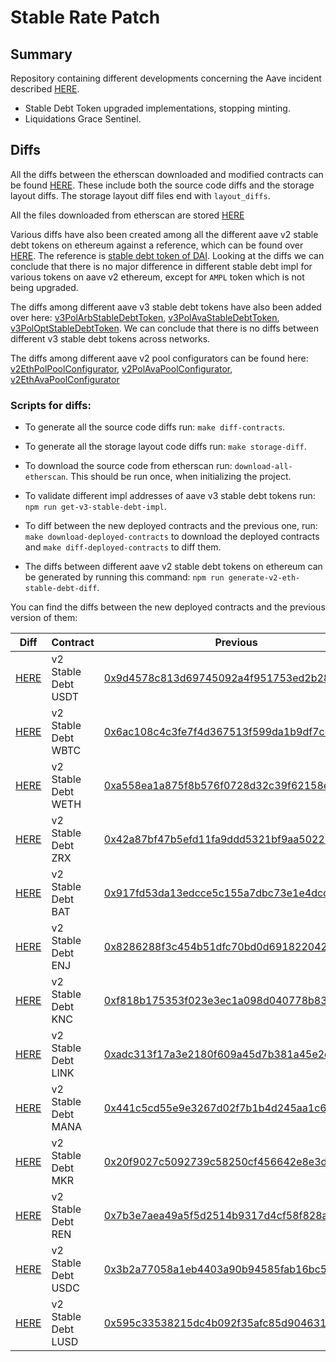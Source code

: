 # Stable Rate Patch

## Summary

Repository containing different developments concerning the Aave incident described [HERE](https://governance.aave.com/t/aave-v2-v3-security-incident-04-11-2023/15335/26).

- Stable Debt Token upgraded implementations, stopping minting.
- Liquidations Grace Sentinel.

## Diffs

All the diffs between the etherscan downloaded and modified contracts can be found [HERE](./diffs). These include both the source code diffs and the storage layout diffs. The storage layout diff files end with `layout_diffs`.

All the files downloaded from etherscan are stored [HERE](./etherscan)

Various diffs have also been created among all the different aave v2 stable debt tokens on ethereum against a reference, which can be found over [HERE](./diffs/v2EthStableDebtAll). The reference is [stable debt token of DAI](https://etherscan.io/address/0xD23A44eB2db8AD0817c994D3533528C030279F7c). Looking at the diffs we can conclude that there is no major difference in different stable debt impl for various tokens on aave v2 ethereum, except for `AMPL` token which is not being upgraded.

The diffs among different aave v3 stable debt tokens have also been added over here: [v3PolArbStableDebtToken](diffs/v3PolArbStableDebtToken.md), [v3PolAvaStableDebtToken](diffs/v3PolAvaStableDebtToken.md), [v3PolOptStableDebtToken](diffs/v3PolOptStableDebtToken.md). We can conclude that there is no diffs between different v3 stable debt tokens across networks.

The diffs among different aave v2 pool configurators can be found here: [v2EthPolPoolConfigurator](diffs/v2EthPolPoolConfigurator.md), [v2PolAvaPoolConfigurator](diffs/v2PolAvaPoolConfigurator.md), [v2EthAvaPoolConfigurator](diffs/v2EthAvaPoolConfigurator.md)

### Scripts for diffs:

- To generate all the source code diffs run: `make diff-contracts`.

- To generate all the storage layout code diffs run: `make storage-diff`.

- To download the source code from etherscan run: `download-all-etherscan`. This should be run once, when initializing the project.

- To validate different impl addresses of aave v3 stable debt tokens run: `npm run get-v3-stable-debt-impl`.

- To diff between the new deployed contracts and the previous one, run: `make download-deployed-contracts` to download the deployed contracts and `make diff-deployed-contracts` to diff them.

- The diffs between different aave v2 stable debt tokens on ethereum can be generated by running this command: `npm run generate-v2-eth-stable-debt-diff`.

You can find the diffs between the new deployed contracts and the previous version of them:

| Diff                                            | Contract            | Previous                                                                                                              | New Deployed                                                                                                          |
| ----------------------------------------------- | ------------------- | --------------------------------------------------------------------------------------------------------------------- | --------------------------------------------------------------------------------------------------------------------- |
| [HERE](diffs/deployed/v2UsdtStableDebtToken.md) | v2 Stable Debt USDT | [0x9d4578c813d69745092a4f951753ed2b28056279](https://etherscan.io/address/0x9d4578c813d69745092a4f951753ed2b28056279) | [0xC61262D6ad449AC09B4087f46391Dd9A26b5888B](https://etherscan.io/address/0xC61262D6ad449AC09B4087f46391Dd9A26b5888B) |
| [HERE](diffs/deployed/v2WbtcStableDebtToken.md) | v2 Stable Debt WBTC | [0x6ac108c4c3fe7f4d367513f599da1b9df7c43433](https://etherscan.io/address/0x6ac108c4c3fe7f4d367513f599da1b9df7c43433) | [0x4f279f2046870F77cd9Ce63497f8A2D8689ef804](https://etherscan.io/address/0x4f279f2046870F77cd9Ce63497f8A2D8689ef804) |
| [HERE](diffs/deployed/v2WethStableDebtToken.md) | v2 Stable Debt WETH | [0xa558ea1a875f8b576f0728d32c39f62158e49b92](https://etherscan.io/address/0xa558ea1a875f8b576f0728d32c39f62158e49b92) | [0xEd14b4E51B04d4d0211474a721F77C0817166c2f](https://etherscan.io/address/0xEd14b4E51B04d4d0211474a721F77C0817166c2f) |
| [HERE](diffs/deployed/v2ZrxStableDebtToken.md)  | v2 Stable Debt ZRX  | [0x42a87bf47b5efd11fa9ddd5321bf9aa502233b74](https://etherscan.io/address/0x42a87bf47b5efd11fa9ddd5321bf9aa502233b74) | [0xffaCA447191d8196C8Cf96E5912b732063DE4307](https://etherscan.io/address/0xffaCA447191d8196C8Cf96E5912b732063DE4307) |
| [HERE](diffs/deployed/v2BatStableDebtToken.md)  | v2 Stable Debt BAT  | [0x917fd53da13edcce5c155a7dbc73e1e4dccd4267](https://etherscan.io/address/0x917fd53da13edcce5c155a7dbc73e1e4dccd4267) | [0x49B6645a9aa05f1Be24893136100467276399470](https://etherscan.io/address/0x49B6645a9aa05f1Be24893136100467276399470) |
| [HERE](diffs/deployed/v2EnjStableDebtToken.md)  | v2 Stable Debt ENJ  | [0x8286288f3c454b51dfc70bd0d6918220428b0741](https://etherscan.io/address/0x8286288f3c454b51dfc70bd0d6918220428b0741) | [0x0fB427f800C5E39E7d8029e19F515300d4bb22C2](https://etherscan.io/address/0x0fB427f800C5E39E7d8029e19F515300d4bb22C2) |
| [HERE](diffs/deployed/v2KncStableDebtToken.md)  | v2 Stable Debt KNC  | [0xf818b175353f023e3ec1a098d040778b835897c7](https://etherscan.io/address/0xf818b175353f023e3ec1a098d040778b835897c7) | [0x22a8FD718924ab2f9dd4D0326DD8ab99Ef21D0b3](https://etherscan.io/address/0x22a8FD718924ab2f9dd4D0326DD8ab99Ef21D0b3) |
| [HERE](diffs/deployed/v2LinkStableDebtToken.md) | v2 Stable Debt LINK | [0xadc313f17a3e2180f609a45d7b381a45e2e88a9f](https://etherscan.io/address/0xadc313f17a3e2180f609a45d7b381a45e2e88a9f) | [0x1B80694AF3D4e617c747423f992F532B8baE098b](https://etherscan.io/address/0x1B80694AF3D4e617c747423f992F532B8baE098b) |
| [HERE](diffs/deployed/v2ManaStableDebtToken.md) | v2 Stable Debt MANA | [0x441c5cd55e9e3267d02f7b1b4d245aa1c61891c3](https://etherscan.io/address/0x441c5cd55e9e3267d02f7b1b4d245aa1c61891c3) | [0xe0bf71fF662e8bbeb911ACEa765f4b8be052F59b](https://etherscan.io/address/0xe0bf71fF662e8bbeb911ACEa765f4b8be052F59b) |
| [HERE](diffs/deployed/v2MkrStableDebtToken.md)  | v2 Stable Debt MKR  | [0x20f9027c5092739c58250cf456642e8e3d4dbed5](https://etherscan.io/address/0x20f9027c5092739c58250cf456642e8e3d4dbed5) | [0xC4CFCE0b16199818Ad942a87902C9172ba005022](https://etherscan.io/address/0xC4CFCE0b16199818Ad942a87902C9172ba005022) |
| [HERE](diffs/deployed/v2RenStableDebtToken.md)  | v2 Stable Debt REN  | [0x7b3e7aea49a5f5d2514b9317d4cf58f828ac28c2](https://etherscan.io/address/0x7b3e7aea49a5f5d2514b9317d4cf58f828ac28c2) | [0x6F4B277366e10F68003A0a65Ef8f118f3D60B67E](https://etherscan.io/address/0x6F4B277366e10F68003A0a65Ef8f118f3D60B67E) |
| [HERE](diffs/deployed/v2UsdcStableDebtToken.md) | v2 Stable Debt USDC | [0x3b2a77058a1eb4403a90b94585fab16bc512e703](https://etherscan.io/address/0x3b2a77058a1eb4403a90b94585fab16bc512e703) | [0x8DFF7Fda82976452b6FB957F549944e7af7A3e6F](https://etherscan.io/address/0x8DFF7Fda82976452b6FB957F549944e7af7A3e6F) |
| [HERE](diffs/deployed/v2LusdStableDebtToken.md) | v2 Stable Debt LUSD | [0x595c33538215dc4b092f35afc85d904631263f4f](https://etherscan.io/address/0x595c33538215dc4b092f35afc85d904631263f4f) | [0x1363602E58e25929A15bE194a3D505Fd6F8BE751](https://etherscan.io/address/0x1363602E58e25929A15bE194a3D505Fd6F8BE751) |
